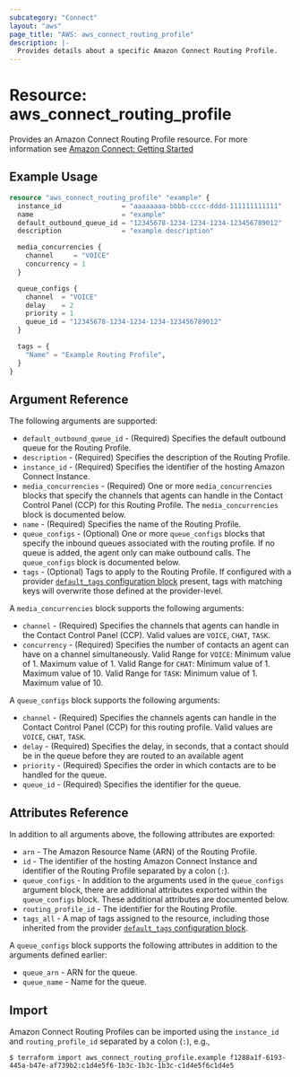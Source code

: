 ```yaml
---
subcategory: "Connect"
layout: "aws"
page_title: "AWS: aws_connect_routing_profile"
description: |-
  Provides details about a specific Amazon Connect Routing Profile.
---
```


# Resource: aws_connect_routing_profile

Provides an Amazon Connect Routing Profile resource. For more information see
[Amazon Connect: Getting Started](https://docs.aws.amazon.com/connect/latest/adminguide/amazon-connect-get-started.html)

## Example Usage

```terraform
resource "aws_connect_routing_profile" "example" {
  instance_id               = "aaaaaaaa-bbbb-cccc-dddd-111111111111"
  name                      = "example"
  default_outbound_queue_id = "12345678-1234-1234-1234-123456789012"
  description               = "example description"

  media_concurrencies {
    channel     = "VOICE"
    concurrency = 1
  }

  queue_configs {
    channel  = "VOICE"
    delay    = 2
    priority = 1
    queue_id = "12345678-1234-1234-1234-123456789012"
  }

  tags = {
    "Name" = "Example Routing Profile",
  }
}
```

## Argument Reference

The following arguments are supported:

* `default_outbound_queue_id` - (Required) Specifies the default outbound queue for the Routing Profile.
* `description` - (Required) Specifies the description of the Routing Profile.
* `instance_id` - (Required) Specifies the identifier of the hosting Amazon Connect Instance.
* `media_concurrencies` - (Required) One or more `media_concurrencies` blocks that specify the channels that agents can handle in the Contact Control Panel (CCP) for this Routing Profile. The `media_concurrencies` block is documented below.
* `name` - (Required) Specifies the name of the Routing Profile.
* `queue_configs` - (Optional) One or more `queue_configs` blocks that specify the inbound queues associated with the routing profile. If no queue is added, the agent only can make outbound calls. The `queue_configs` block is documented below.
* `tags` - (Optional) Tags to apply to the Routing Profile. If configured with a provider
[`default_tags` configuration block](https://registry.terraform.io/providers/hashicorp/aws/latest/docs#default_tags-configuration-block) present, tags with matching keys will overwrite those defined at the provider-level.

A `media_concurrencies` block supports the following arguments:

* `channel` - (Required) Specifies the channels that agents can handle in the Contact Control Panel (CCP). Valid values are `VOICE`, `CHAT`, `TASK`.
* `concurrency` - (Required) Specifies the number of contacts an agent can have on a channel simultaneously. Valid Range for `VOICE`: Minimum value of 1. Maximum value of 1. Valid Range for `CHAT`: Minimum value of 1. Maximum value of 10. Valid Range for `TASK`: Minimum value of 1. Maximum value of 10.

A `queue_configs` block supports the following arguments:

* `channel` - (Required) Specifies the channels agents can handle in the Contact Control Panel (CCP) for this routing profile. Valid values are `VOICE`, `CHAT`, `TASK`.
* `delay` - (Required) Specifies the delay, in seconds, that a contact should be in the queue before they are routed to an available agent
* `priority` - (Required) Specifies the order in which contacts are to be handled for the queue.
* `queue_id` - (Required) Specifies the identifier for the queue.

## Attributes Reference

In addition to all arguments above, the following attributes are exported:

* `arn` - The Amazon Resource Name (ARN) of the Routing Profile.
* `id` - The identifier of the hosting Amazon Connect Instance and identifier of the Routing Profile separated by a colon (`:`).
* `queue_configs` - In addition to the arguments used in the `queue_configs` argument block, there are additional attributes exported within the `queue_configs` block. These additional attributes are documented below.
* `routing_profile_id` - The identifier for the Routing Profile.
* `tags_all` - A map of tags assigned to the resource, including those inherited from the provider [`default_tags` configuration block](https://registry.terraform.io/providers/hashicorp/aws/latest/docs#default_tags-configuration-block).

A `queue_configs` block supports the following attributes in addition to the arguments defined earlier:

* `queue_arn` - ARN for the queue.
* `queue_name` - Name for the queue.

## Import

Amazon Connect Routing Profiles can be imported using the `instance_id` and `routing_profile_id` separated by a colon (`:`), e.g.,

```
$ terraform import aws_connect_routing_profile.example f1288a1f-6193-445a-b47e-af739b2:c1d4e5f6-1b3c-1b3c-1b3c-c1d4e5f6c1d4e5
```
